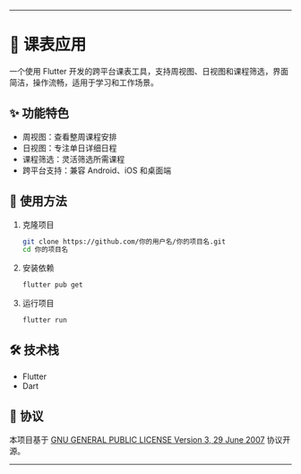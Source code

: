
---

# 📅 课表应用

一个使用 Flutter 开发的跨平台课表工具，支持周视图、日视图和课程筛选，界面简洁，操作流畅，适用于学习和工作场景。

## ✨ 功能特色

- 周视图：查看整周课程安排
- 日视图：专注单日详细日程
- 课程筛选：灵活筛选所需课程
- 跨平台支持：兼容 Android、iOS 和桌面端

## 🚀 使用方法

1. 克隆项目
   ```bash
   git clone https://github.com/你的用户名/你的项目名.git
   cd 你的项目名
   ```
2. 安装依赖
   ```bash
   flutter pub get
   ```
3. 运行项目
   ```bash
   flutter run
   ```

## 🛠️ 技术栈

- Flutter
- Dart

## 📄 协议

本项目基于 [GNU GENERAL PUBLIC LICENSE Version 3, 29 June 2007](https://www.gnu.org/licenses/gpl-3.0.html) 协议开源。

---
